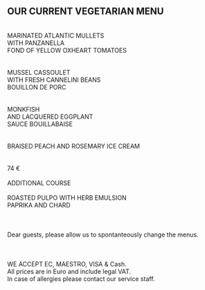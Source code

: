 ## OUR CURRENT VEGETARIAN MENU
<br/>
MARINATED ATLANTIC MULLETS<br>
WITH PANZANELLA <br>
FOND OF YELLOW OXHEART TOMATOES <br>
<br>
<br>
MUSSEL CASSOULET<br>
WITH FRESH CANNELINI BEANS <br>
BOUILLON DE PORC<br>
<br>
<br>
MONKFISH<br>
AND LACQUERED EGGPLANT <br>
SAUCE BOUILLABAISE <br>
<br>
<br>
BRAISED PEACH AND ROSEMARY ICE CREAM <br>
<br>
<br>
74 €
<br>
<br>
ADDITIONAL COURSE <br>
<br>
ROASTED PULPO WITH HERB EMULSION <br>
PAPRIKA AND CHARD <br>
<br/>
 <br/>
<br/>
Dear guests, please allow us to spontanteously change the menus.<br/>
<br/>
 <br/>
<br/>
WE ACCEPT EC, MAESTRO, VISA & Cash.<br/>
All prices are in Euro and include legal VAT.<br/>
In case of allergies please contact our service staff.<br/>
